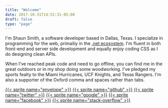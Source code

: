 ```yaml
---
title: "Welcome"
date: 2017-10-31T14:52:31-05:00
draft: false
type: "page"
---
```


I'm Shaun Smith, a software developer based in Dallas, Texas.  I specialize in programming for the web, primailiy in the [.net ecosystem](https://www.microsoft.com/net).  I'm fluent in both front-end and server side development and equally enjoy coding CSS as I do designing clean APIs.

When I've reached peak code and need to go offline, you can find me in the great outdoors or in my shop doing some woodworking.  I've pledged my sports fealty to the Miami Hurricanes, UCF Knights, and Texas Rangers.  I'm also a supporter of the Oxford comma and spaces rather than tabs.

<section class="social">
<a href="mailto:shaunsmith@disgone.com">{{< sprite name="envelope" >}}</a>
<a href="https://github.com/Disgone" class="gh">{{< sprite name="github" >}}</a>
<a href="https://twitter.com/disgone" class="twit">{{< sprite name="twitter" >}}</a>
<a href="https://plus.google.com/u/0/+ShaunSmithP" class="goog">{{< sprite name="google" >}}</a>
<a href="https://www.facebook.com/the.shaun.smith" class="fb">{{< sprite name="facebook" >}}</a>
<a href="https://stackoverflow.com/users/253542" class="stack">{{< sprite name="stack-overflow" >}}</a>
</section>